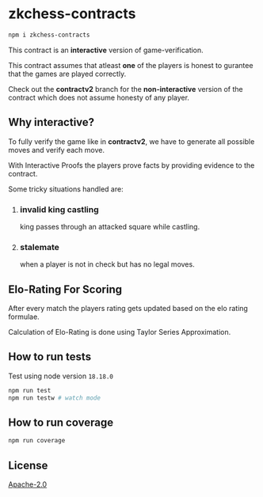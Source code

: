 # zkchess-contracts

```sh
npm i zkchess-contracts
```

This contract is an **interactive** version of game-verification.

This contract assumes that atleast **one** of the players is honest to gurantee that the games are played correctly.

Check out the **contractv2** branch for the **non-interactive** version of the contract which does not assume honesty of any player.

## Why interactive?

To fully verify the game like in **contractv2**, we have to generate all possible moves and verify each move.

With Interactive Proofs the players prove facts by providing evidence to the contract.

Some tricky situations handled are:

1. ### invalid king castling
   king passes through an attacked square while castling.
2. ### stalemate
   when a player is not in check but has no legal moves.

## Elo-Rating For Scoring
After every match the players rating gets updated based on the elo rating formulae.

Calculation of Elo-Rating is done using Taylor Series Approximation.

## How to run tests


Test using node version `18.18.0`
```sh
npm run test
npm run testw # watch mode
```

## How to run coverage

```sh
npm run coverage
```

## License

[Apache-2.0](LICENSE)

